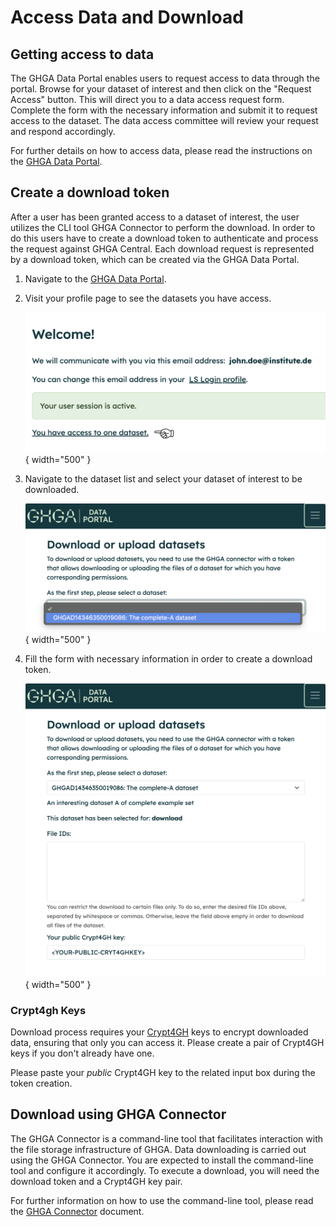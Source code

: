 # Access Data and Download

## Getting access to data

The GHGA Data Portal enables users to request access to data through the portal. Browse for your dataset of interest and then click on the "Request Access" button. This will direct you to a data access request form. Complete the form with the necessary information and submit it to request access to the dataset. The data access committee will review your request and respond accordingly.

For further details on how to access data, please read the instructions on the [GHGA Data Portal](https://data.staging.ghga.dev/download).

## Create a download token

After a user has been granted access to a dataset of interest, the user utilizes the CLI tool GHGA Connector to perform the download. In order to do this users have to create a download token to authenticate and process the request against GHGA Central. Each download request is represented by a download token, which can be created via the GHGA Data Portal.

1. Navigate to the [GHGA Data Portal](https://data.staging.ghga.dev/download).

2. Visit your profile page to see the datasets you have access.

    ![Dataset access link](../assets/img/dataset-link.png){ width="500" }

3. Navigate to the dataset list and select your dataset of interest to be downloaded.

    ![Select dataset](../assets/img/dataset-select.png){ width="500" }

4. Fill the form with necessary information in order to create a download token.

    ![Token form](../assets/img/token-form.png){ width="500" }


### Crypt4gh Keys

Download process requires your [Crypt4GH](https://crypt4gh.readthedocs.io/en/latest/) keys to encrypt downloaded data, ensuring that only you can access it. Please create a pair of Crypt4GH keys if you don't already have one.

Please paste your *public* Crypt4GH key to the related input box during the token creation.

## Download using GHGA Connector

The GHGA Connector is a command-line tool that facilitates interaction with the file storage infrastructure of GHGA. Data downloading is carried out using the GHGA Connector. You are expected to install the command-line tool and configure it accordingly. To execute a download, you will need the download token and a Crypt4GH key pair.

For further information on how to use the command-line tool, please read the [GHGA Connector](../connector/connector.md) document.